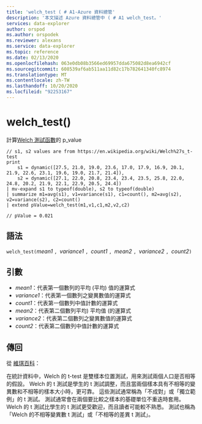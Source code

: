 ```yaml
---
title: 'welch_test ( # A1-Azure 資料總管'
description: '本文描述 Azure 資料總管中 ( # A1 welch_test。'
services: data-explorer
author: orspod
ms.author: orspodek
ms.reviewer: alexans
ms.service: data-explorer
ms.topic: reference
ms.date: 02/13/2020
ms.openlocfilehash: 063e0db08b3566ed69957dda675082d8ea6942cf
ms.sourcegitcommit: 608539af6ab511aa11d82c17b782641340fc8974
ms.translationtype: MT
ms.contentlocale: zh-TW
ms.lasthandoff: 10/20/2020
ms.locfileid: "92253167"
---
```

# <a name="welch_test"></a>welch_test()

計算[Welch 測試函數](https://en.wikipedia.org/wiki/Welch%27s_t-test)的 p_value

```kusto
// s1, s2 values are from https://en.wikipedia.org/wiki/Welch%27s_t-test
print
    s1 = dynamic([27.5, 21.0, 19.0, 23.6, 17.0, 17.9, 16.9, 20.1, 21.9, 22.6, 23.1, 19.6, 19.0, 21.7, 21.4]),
    s2 = dynamic([27.1, 22.0, 20.8, 23.4, 23.4, 23.5, 25.8, 22.0, 24.8, 20.2, 21.9, 22.1, 22.9, 20.5, 24.4])
| mv-expand s1 to typeof(double), s2 to typeof(double)
| summarize m1=avg(s1), v1=variance(s1), c1=count(), m2=avg(s2), v2=variance(s2), c2=count()
| extend pValue=welch_test(m1,v1,c1,m2,v2,c2)

// pValue = 0.021
```

## <a name="syntax"></a>語法

`welch_test(`*mean1* `, `*variance1* `, `*count1* `, `*mean2* `, `*variance2* `, `*count2*`)`

## <a name="arguments"></a>引數

* *mean1*：代表第一個數列的平均 (平均) 值的運算式
* *variance1*：代表第一個數列之變異數值的運算式
* *count1*：代表第一個數列中值計數的運算式
* *mean2*：代表第二個數列平均) 平均值 (的運算式
* *variance2*：代表第二個數列之變異數值的運算式
* *count2*：代表第二個數列中值計數的運算式

## <a name="returns"></a>傳回

從 [維琪百科](https://en.wikipedia.org/wiki/Welch%27s_t-test)：

在統計資料中，Welch 的 t-test 是雙樣本位置測試，用來測試兩個人口是否相等的假設。 Welch 的 t 測試是學生的 t 測試調整，而且當兩個樣本具有不相等的變異數和不相等的樣本大小時，更可靠。 這些測試通常稱為「不成對」或「獨立範例」的 t 測試。 測試通常會在兩個要比較之樣本的基礎單位不重迭時套用。 Welch 的 t 測試比學生的 t 測試更受歡迎，而且讀者可能較不熟悉。 測試也稱為「Welch 的不相等變異數 t 測試」或「不相等的差異 t 測試」。
